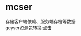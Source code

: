# mcser
存储客户端依赖、服务端存档等数据<br>
geyser资源包转换:<a herf="https://github.com/Kas-tle/java2bedrock.sh/issues/new?assignees=&labels=conversion&template=pack-conversion.yml&title=%5BPack%5D%3A+">点击</a>
